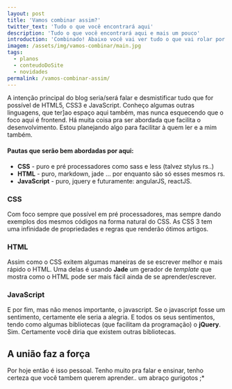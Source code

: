 ```yaml
---
layout: post
title: 'Vamos combinar assim?'
twitter_text: 'Tudo o que você encontrará aqui'
description: 'Tudo o que você encontrará aqui e mais um pouco'
introduction: 'Combinado! Abaixo você vai ver tudo o que vai rolar por aqui :)'
imagem: /assets/img/vamos-combinar/main.jpg
tags:
  - planos
  - conteudoDoSite
  - novidades
permalink: /vamos-combinar-assim/
---
```

A intenção principal do blog seria/será falar e desmistificar tudo que for possível de HTML5, CSS3 e JavaScript. Conheço algumas outras linguagens, que ter]ao espaço aqui também, mas nunca esquecendo que o foco aqui é frontend. Há muita coisa pra ser abordada que facilita o desenvolvimento. Estou planejando algo para facilitar à quem ler e a mim também.

#### Pautas que serão bem abordadas  por aqui:

- <b>CSS</b> - puro e pré processadores como sass e less (talvez stylus rs..)
-  <b>HTML</b> - puro, markdown, jade ... por enquanto são só esses mesmos rs.
-  <b>JavaScript</b> - puro, jquery e futuramente: angularJS, reactJS.

### CSS
Com foco sempre que possível em pré processadores, mas sempre dando exemplos dos mesmos códigos na forma natural do CSS. As CSS 3 tem uma infinidade de propriedades e regras que renderão ótimos artigos. 

### HTML

Assim como o CSS exitem algumas maneiras de se escrever melhor e mais rápido o HTML. Uma delas é usando **Jade** um gerador de *template* que mostra como o HTML pode ser mais fácil ainda de se aprender/escrever.

### JavaScript

E por fim, mas não menos importante, o javascript. Se o javascript fosse um sentimento, certamente ele seria a alegria. E todos os seus sentimentos, tendo como algumas bibliotecas (que facilitam da programação) o **jQuery**. Sim. Certamente você diria que existem outras bibliotecas.

## A união faz a força

Por hoje então é isso pessoal. Tenho muito pra falar e ensinar, tenho certeza que você tambem querem aprender.. um abraço gurigotos ;*
